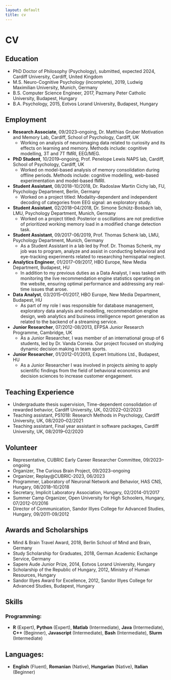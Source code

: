 ```yaml
---
layout: default
title: cv
---
```


# CV

## Education
- PhD Doctor of Philosophy (Psychology), submitted, expected 2024, Cardiff University, Cardiff, United Kingdom
- M.S. Neuro-Cognitive Psychology (incomplete), 2019, Ludwig Maximilian University, Munich, Germany
- B.S. Computer Science Engineer, 2017, Pazmany Peter Catholic University, Budapest, Hungary
- B.A. Psychology, 2015, Eotvos Lorand University, Budapest, Hungary

## Employment
- **Research Associate**, 09/2023–ongoing, Dr. Matthias Gruber Motivation and Memory Lab, Cardiff, School of Psychology, Cardiff, UK
  - Working on analysis of neuroimaging data related to curiosity and its effects on learning and memory. Methods include: cognitive modelling, 3T and 7T fMRI, EEG/MEG.
- **PhD Student**, 10/2019–ongoing, Prof. Penelope Lewis NAPS lab, Cardiff, School of Psychology, Cardiff, UK
  - Worked on model-based analysis of memory consolidation during offline periods. Methods include: cognitive modelling, web-based experimentation and model-based fMRI.
- **Student Assistant**, 08/2018–10/2018, Dr. Radoslaw Martin Cichy lab, FU, Psychology Department, Berlin, Germany
  - Worked on a project titled: Modality-dependent and independent decoding of categories from EEG signal: an exploratory study.
- **Student Assistant**, 02/2018–04/2018, Dr. Simone Schütz-Bosbach lab, LMU, Psychology Department, Munich, Germany
  - Worked on a project titled: Posterior α oscillations are not predictive of prioritized working memory load in a modified change detection task.
- **Student Assistant**, 09/2017-06/2019, Prof. Thomas Schenk lab, LMU, Psychology Department, Munich, Germany
  - As a Student Assistant in a lab led by Prof. Dr. Thomas Schenk, my job was to program, analyze and assist in conducting behavioral and eye-tracking experiments related to researching hemispatial neglect.
- **Analytics Engineer**, 01/2017–09/2017, HBO Europe, New Media Department, Budapest, HU
  - In addition to my previous duties as a Data Analyst, I was tasked with monitoring the live recommendation engine statistics operating on the website, ensuring optimal performance and addressing any real-time issues that arose.
- **Data Analyst**, 03/2015–01/2017, HBO Europe, New Media Department, Budapest, HU
  - As part of my role I was responsible for database management, exploratory data analysis and modelling, recommendation engine design, web analytics and business intelligence report generation as related to the backend of a streaming service.
- **Junior Researcher**, 07/2012-08/2013, EFPSA Junior Research Programme, Cambridge, UK
  - As a Junior Researcher, I was member of an international group of 6 students, led by Dr. Vanda Correia. Our project focused on studying dynamic decision making in team sports.
- **Junior Researcher**, 01/2012-01/2013, Expert Intuitions Ltd., Budapest, HU
  - As a Junior Researcher I was involved in projects aiming to apply scientific findings from the field of behavioral economics and decision sciences to increase customer engagement.

## Teaching Experience
- Undergraduate thesis supervision, Time-dependent consolidation of rewarded behavior, Cardiff University, UK, 02/2022–02/2023
- Teaching assistant, PS1018: Research Methods in Psychology, Cardiff University, UK, 08/2020–02/2021
- Teaching assistant, Final year assistant in software packages, Cardiff University, UK, 08/2019–02/2020

## Volunteer
- Representative, CUBRIC Early Career Researcher Committee, 09/2023–ongoing
- Organizer, The Curious Brain Project, 09/2023–ongoing
- Organizer, Replay@CUBRIC-2023, 06/2023
- Programmer, Laboratory of Neuronal Network and Behavior, HAS CNS, Hungary, 08/2018–10/2018
- Secretary, Implicit Laboratory Association, Hungary, 02/2014-01/2017
- Summer Camp Organizer, Open University for High Schoolers, Hungary, 07/2012-01/2016
- Director of Communication, Sandor Illyes College for Advanced Studies, Hungary, 09/2011-09/2012

## Awards and Scholarships
- Mind & Brain Travel Award, 2018, Berlin School of Mind and Brain, Germany
- Study Scholarship for Graduates, 2018, German Academic Exchange Service, Germany
- Sapere Aude Junior Prize, 2014, Eotvos Lorand University, Hungary
- Scholarship of the Republic of Hungary, 2012, Ministry of Human Resources, Hungary
- Sandor Illyes Award for Excellence, 2012, Sandor Illyes College for Advanced Studies, Budapest, Hungary

## Skills
### Programming:
- **R** (Expert), **Python** (Expert), **Matlab** (Intermediate), **Java** (Intermediate), **C++** (Beginner), **Javascript** (Intermediate), **Bash** (Intermediate), **Slurm** (Intermediate)

## Languages:
- **English** (Fluent), **Romanian** (Native), **Hungarian** (Native), **Italian** (Beginner)



